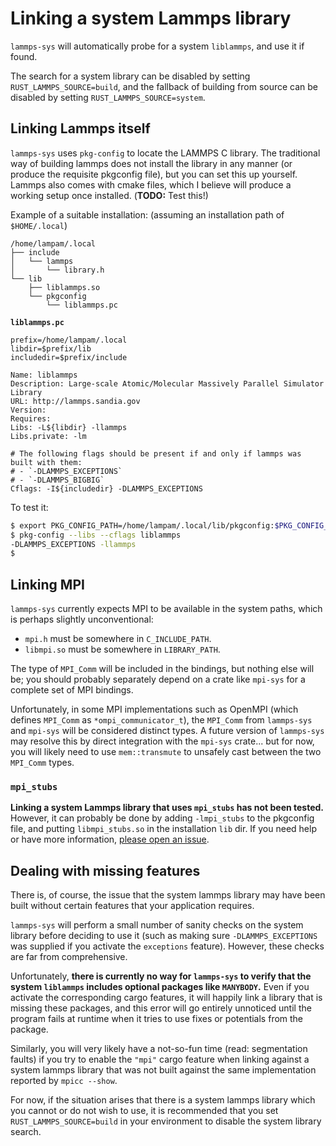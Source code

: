 # Linking a system Lammps library

`lammps-sys` will automatically probe for a system `liblammps`, and use it if found.

The search for a system library can be disabled by setting `RUST_LAMMPS_SOURCE=build`, and the fallback of building from source can be disabled by setting `RUST_LAMMPS_SOURCE=system`.

## Linking Lammps itself

`lammps-sys` uses `pkg-config` to locate the LAMMPS C library.  The traditional way of building lammps does not install the library in any manner (or produce the requisite pkgconfig file), but you can set this up yourself.  Lammps also comes with cmake files, which I believe will produce a working setup once installed. (**TODO:** Test this!)

Example of a suitable installation: (assuming an installation path of `$HOME/.local`)

```
/home/lampam/.local
├── include
│   └── lammps
│       └── library.h
└── lib
    ├── liblammps.so
    └── pkgconfig
        └── liblammps.pc
```

**`liblammps.pc`**
```
prefix=/home/lampam/.local
libdir=$prefix/lib
includedir=$prefix/include

Name: liblammps
Description: Large-scale Atomic/Molecular Massively Parallel Simulator Library
URL: http://lammps.sandia.gov
Version:
Requires:
Libs: -L${libdir} -llammps
Libs.private: -lm

# The following flags should be present if and only if lammps was built with them:
# - `-DLAMMPS_EXCEPTIONS`
# - `-DLAMMPS_BIGBIG`
Cflags: -I${includedir} -DLAMMPS_EXCEPTIONS
```

To test it:

```sh
$ export PKG_CONFIG_PATH=/home/lampam/.local/lib/pkgconfig:$PKG_CONFIG_PATH
$ pkg-config --libs --cflags liblammps
-DLAMMPS_EXCEPTIONS -llammps
$
```

## Linking MPI

`lammps-sys` currently expects MPI to be available in the system paths, which is perhaps slightly unconventional:

* `mpi.h` must be somewhere in `C_INCLUDE_PATH`.
* `libmpi.so` must be somewhere in `LIBRARY_PATH`.

The type of `MPI_Comm` will be included in the bindings, but nothing else will be; you should probably separately depend on a crate like `mpi-sys` for a complete set of MPI bindings.

Unfortunately, in some MPI implementations such as OpenMPI (which defines `MPI_Comm` as `*ompi_communicator_t`), the `MPI_Comm` from `lammps-sys` and `mpi-sys` will be considered distinct types.  A future version of `lammps-sys` may resolve this by direct integration with the `mpi-sys` crate... but for now, you will likely need to use `mem::transmute` to unsafely cast between the two `MPI_Comm` types.

### `mpi_stubs`

**Linking a system Lammps library that uses `mpi_stubs` has not been tested.**  However, it can probably be done by adding `-lmpi_stubs` to the pkgconfig file, and putting `libmpi_stubs.so` in the installation `lib` dir.  If you need help or have more information, [please open an issue](https://github.com/ExpHP/lammps-sys/issues).

## Dealing with missing features

There is, of course, the issue that the system lammps library may have been built without certain features that your application requires.

`lammps-sys` will perform a small number of sanity checks on the system library before deciding to use it (such as making sure `-DLAMMPS_EXCEPTIONS` was supplied if you activate the `exceptions` feature).  However, these checks are far from comprehensive.

Unfortunately, **there is currently no way for `lammps-sys` to verify that the system `liblammps` includes optional packages like `MANYBODY`.**  Even if you activate the corresponding cargo features, it will happily link a library that is missing these packages, and this error will go entirely unnoticed until the program fails at runtime when it tries to use fixes or potentials from the package.

Similarly, you will very likely have a not-so-fun time (read: segmentation faults) if you try to enable the `"mpi"` cargo feature when linking against a system lammps library that was not built against the same implementation reported by `mpicc --show`.

For now, if the situation arises that there is a system lammps library which you cannot or do not wish to use, it is recommended that you set `RUST_LAMMPS_SOURCE=build` in your environment to disable the system library search.
